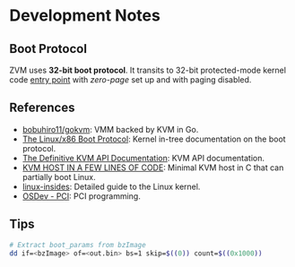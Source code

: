 # Development Notes

## Boot Protocol

ZVM uses **32-bit boot protocol**.
It transits to 32-bit protected-mode kernel code [entry point](https://github.com/torvalds/linux/blob/v4.16/arch/x86/boot/compressed/head_64.S)
with *zero-page* set up
and with paging disabled.

## References

- [bobuhiro11/gokvm](https://github.com/bobuhiro11/gokvm): VMM backed by KVM in Go.
- [The Linux/x86 Boot Protocol](https://www.kernel.org/doc/html/v5.6/x86/boot.html): Kernel in-tree documentation on the boot protocol.
- [The Definitive KVM API Documentation](https://docs.kernel.org/virt/kvm/api.html#): KVM API documentation.
- [KVM HOST IN A FEW LINES OF CODE](https://zserge.com/posts/kvm/): Minimal KVM host in C that can partially boot Linux.
- [linux-insides](https://0xax.gitbooks.io/linux-insides/content/): Detailed guide to the Linux kernel.
- [OSDev - PCI](https://wiki.osdev.org/PCI): PCI programming.

## Tips

```bash
# Extract boot_params from bzImage
dd if=<bzImage> of=<out.bin> bs=1 skip=$((0)) count=$((0x1000))
```
